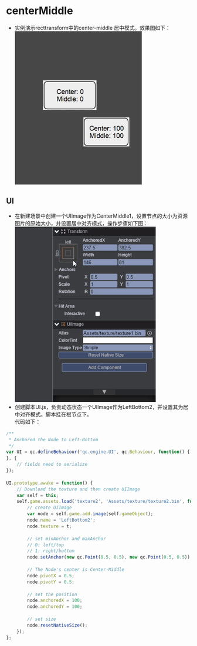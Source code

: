 # centerMiddle

* 实例演示recttransform中的center-middle 居中模式。效果图如下：<br>
![center](images\UI.png)

## UI

* 在新建场景中创建一个UIImage作为CenterMiddle1，设置节点的大小为资源图片的原始大小，并设置居中对齐模式，操作步骤如下图：<br>
![](images\middle.gif)
* 创建脚本UI.js，负责动态状态一个UIImage作为LeftBottom2，并设置其为居中对齐模式。脚本挂在根节点下。<br>
代码如下：<br>

```javascript
/**
 * Anchored the Node to Left-Bottom
 */ 
var UI = qc.defineBehaviour('qc.engine.UI', qc.Behaviour, function() {
}, {
    // fields need to serialize
});

UI.prototype.awake = function() {
	// Download the texture and then create UIImage
    var self = this;
    self.game.assets.load('texture2', 'Assets/texture/texture2.bin', function(t) {
        // create UIImage
        var node = self.game.add.image(self.gameObject);
        node.name = 'LeftBottom2';
        node.texture = t;
        
        // set minAnchor and maxAnchor
        // 0: left/top
        // 1: right/bottom
        node.setAnchor(new qc.Point(0.5, 0.5), new qc.Point(0.5, 0.5));
        
        // The Node's center is Center-Middle
        node.pivotX = 0.5;
        node.pivotY = 0.5;
        
        // set the position
        node.anchoredX = 100;
        node.anchoredY = 100;
        
        // set size
        node.resetNativeSize();
    });
};
```